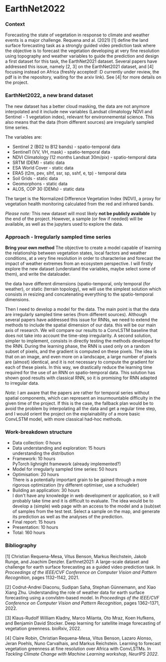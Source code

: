 # EarthNet2022

### Context
Forecasting the state of vegetation in response to climate and weather events is a major challenge. Requena and al. (2021) [1] define the land surface forecasting task as a strongly guided video prediction task where the objective is to forecast the vegetation developing at very fine resolution using topography and weather variables to guide the prediction and design a first dataset for this task, the EarthNet2021 dataset. Several papers have addressed this issue, namely [2, 3] on the EarthNet2021 dataset, and [4] focusing instead on Africa (freshly accepted! :D currently under review, the pdf is in the repository, waiting for the arxiv link). See [4] for more details on the project.

### EarthNet2022, a new brand dataset
The new dataset  has a better cloud masking, the data are not anymore interpolated and it include new variables (Landsat climatology NDVI and Sentinel - 1 vegetation index), relevant for environnemental science. This also means that the data (from different sources) are irregularly sampled time series.

The variables are:
* Sentinel 2 (B02 to B12 bands) - spatio-temporal data
* Sentinel1 (VV, VH, mask) - spatio-temporal data
* NDVI Climatology (12 months Landsat 30m/pix) - spatio-temporal data
* SRTM (DEM) - static data
* ESA World Cover - static data
* ERA5 (t2m, pev, slhf, ssr, sp, sshf, e, tp) - temporal data
* Soil Grids - static data
* Geomorphons - static data
* ALOS, COP 30 (DEMs) - static data

The target is the Normalized Difference Vegetation Index (NDVI), a proxy for vegetation health monitoring calculated from the red and infrared bands.

*Please note:* This new dataset will most likely **not be publicly available** by the end of the project. However, a sample (or few if needed) will be available, as well as the jupyters used to explore the data. 

### Approach - Irregularly sampled time series
**Bring your own method**
The objective to create a model capable of learning the relationship between vegetation states, local factors and weather conditions, at a very fine resolution in order to characterise and forecast the impact of weather extremes from an ecosystem perspective. I will firstly explore the new dataset (understand the variables, maybe select some of them), and write the dataloader. 

the data have different dimensions (spatio-temporal, only temporal (for weather), or static (terrain topology), we will use the simplest solution which consists in resizing and concatenating everything to the spatio-temporal dimensions.

Then I need to develop a model for the data. The main point is that the data are irregularly sampled time series (from different sources). Although several papers have addressed this issue for RNNs, we need to extend the methods to include the spatial dimension of our data. this will be our main axis of research. We will compare our results to a ConvLSTM baseline that does not take into account the time-step irregularity. 
A second solution, simpler to implement, consists in directly testing the methods developed for the RNN. During the learning phase, the RNN is used only on a random subset of pixels, and the gradient is computed on these pixels. The idea is that on an image, and even more on a landscape, a large number of pixels are (almost) identical, and it is not necessary to compute the gradient for each of these pixels. In this way, we drastically reduce the learning time required for the use of an RNN on spatio-temporal data. This solution has shown good results with classical RNN, so it is promising for RNN adapted to irregular data. 

*Note:* I am aware that the papers are rather for temporal series without spatial components, which can represent an insurmountable difficulty in the given time of the project. If this is the case, the fallback plan would be to avoid the problem by interpolating all the data and get a regular time step, and I would orient the project on the explainability of a more basic ConvLSTM model, with more classical had-hoc methods. 

### Work-breakdown structure 
 * Data collection: 0 hours
 * Data understanding and exploration: 15 hours   
understanding the distribution 
 * Framework: 10 hours   
PyTorch lighnight framework (already implemented?)
 * Model for irregularly sampled time series: 50 hours
 * Optimisation: 20 hours   
There is a potentially important grain to be gained through a more rigorous optimization (try different optimiser, use a schudeler) 
 * Building an application: 30 hours   
I don't have any knowledge in web development or application, so it will probably take time and it is difficult to evaluate. The idea would be to develop a (simple) web page with an access to the model and a (sub)set of samples from the test test. Select a sample on the map, and generate its prediction as well as the analyses of the prediction.
 * Final report: 15 hours
 * Presentation: 10 hours
 * Total: 160 hours


### Bibliography
[1] Christian Requena-Mesa, Vitus Benson, Markus Reichstein, Jakob Runge, and Joachim Denzler. Earthnet2021: A large-scale dataset and challenge for earth surface forecasting as a guided video prediction task. In *Proceedings of the IEEE/CVF Conference on Computer Vision and Pattern Recognition*, pages 1132–1142, 2021.

[2] Codrut-Andrei Diaconu, Sudipan Saha, Stephan Günnemann, and Xiao Xiang Zhu. Understanding the role of weather data for earth surface forecasting using a convlstm-based model. In *Proceedings of the IEEE/CVF Conference on Computer Vision and Pattern Recognition*, pages 1362–1371, 2022.

[3] Klaus-Rudolf William Kladny, Marco Milanta, Oto Mraz, Koen Hufkens, and Benjamin David Stocker. Deep learning for satellite image forecasting of vegetation greenness. bioRxiv, 2022.

[4] Claire Robin, Christian Requena-Mesa, Vitus Benson, Lazaro Alonso, Jeran Poehls, Nuno Carvalhais, and Markus Reichstein. Learning to forecast vegetation greenness at fine resolution over Africa with ConvLSTMs. In *Tackling Climate Change with Machine Learning workshop, NeurIPS 2022*.

